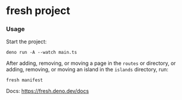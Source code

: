 # fresh project

### Usage

Start the project:

```
deno run -A --watch main.ts
```

After adding, removing, or moving a page in the `routes` or directory, or
adding, removing, or moving an island in the `islands` directory, run:

```
fresh manifest
```

Docs: https://fresh.deno.dev/docs
